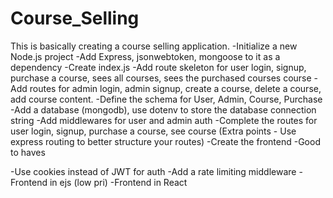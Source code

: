 # Course_Selling
This is basically creating a course selling application.
-Initialize a new Node.js project
-Add Express, jsonwebtoken, mongoose to it as a dependency
-Create index.js
-Add route skeleton for user login, signup, purchase a course, sees all courses, sees the purchased courses course
-Add routes for admin login, admin signup, create a course, delete a course, add course content.
-Define the schema for User, Admin, Course, Purchase
-Add a database (mongodb), use dotenv to store the database connection string
-Add middlewares for user and admin auth
-Complete the routes for user login, signup, purchase a course, see course (Extra points - Use express routing to better structure your routes)
-Create the frontend
-Good to haves

-Use cookies instead of JWT for auth
-Add a rate limiting middleware
-Frontend in ejs (low pri)
-Frontend in React
